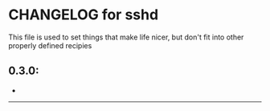 # CHANGELOG for sshd

This file is used to set things that make life nicer, but don't fit into other properly defined recipies

## 0.3.0:

*

- - -
